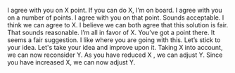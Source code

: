 I agree with you on X point.
If you can do X, I’m on board.
I agree with you on a number of points.
I agree with you on that point.
Sounds acceptable.
I think we can agree to X.
I believe we can both agree that this solution is fair.
That sounds reasonable.
I’m all in favor of X.
You’ve got a point there.
It seems a fair suggestion.
I like where you are going with this.
Let’s stick to your idea.
Let's take your idea and improve upon it.
Taking X into account, we can now reconsider Y.
As you have reduced X , we can adjust Y.
Since you have increased X, we can now adjust Y.